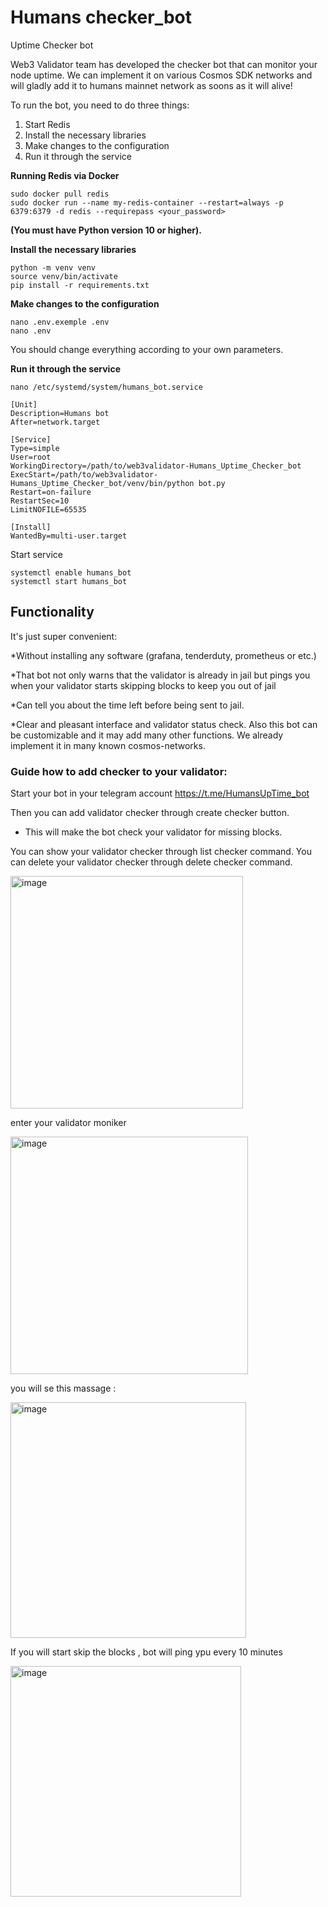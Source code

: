 # Humans checker_bot
Uptime Checker bot

Web3 Validator team has developed the checker bot that can monitor your node uptime. We can implement it on various Cosmos SDK networks and will gladly add it to humans mainnet network as soons as it will alive!

To run the bot, you need to do three things:

1) Start Redis
2) Install the necessary libraries
3) Make changes to the configuration
4) Run it through the service

**Running Redis via Docker**
```
sudo docker pull redis
sudo docker run --name my-redis-container --restart=always -p 6379:6379 -d redis --requirepass <your_password>

```

**(You must have Python version 10 or higher).**

**Install the necessary libraries**
```
python -m venv venv
source venv/bin/activate
pip install -r requirements.txt
```

**Make changes to the configuration**
```
nano .env.exemple .env
nano .env
```
You should change everything according to your own parameters.

**Run it through the service**
```
nano /etc/systemd/system/humans_bot.service
```
```
[Unit]
Description=Humans bot
After=network.target

[Service]
Type=simple
User=root
WorkingDirectory=/path/to/web3validator-Humans_Uptime_Checker_bot
ExecStart=/path/to/web3validator-Humans_Uptime_Checker_bot/venv/bin/python bot.py
Restart=on-failure
RestartSec=10
LimitNOFILE=65535

[Install]
WantedBy=multi-user.target
```

Start service
```
systemctl enable humans_bot
systemctl start humans_bot
```

## Functionality

It's just super convenient:

*Without installing any software (grafana, tenderduty, prometheus or etc.)

*That bot not only warns that the validator is already in jail but pings you when your validator starts skipping blocks to keep you out of jail

*Сan tell you about the time left before being sent to jail.

*Clear and pleasant interface and validator status check. Also this bot can be customizable and it may add many other functions. We already implement it in many known cosmos-networks.

### Guide how to add checker to your validator:
Start your bot in your telegram account https://t.me/HumansUpTime_bot

Then you can add validator checker through create checker button. 
 - This will make the bot check your validator for missing blocks. 

You can show your validator checker through list checker command.
You can delete your validator checker through delete checker command.

<img width="372" alt="image" src="https://github.com/web3validator/web3validator-Humans_Uptime_Checker_bot/assets/59205554/1bb5020e-b739-423a-a286-eeee337bc4ee">

enter your validator moniker 

<img width="380" alt="image" src="https://github.com/web3validator/web3validator-Humans_Uptime_Checker_bot/assets/59205554/2b97dcaf-e323-4a8c-87ad-ae65a7fe7aae">

you will se this massage : 

<img width="377" alt="image" src="https://github.com/web3validator/web3validator-Humans_Uptime_Checker_bot/assets/59205554/6e91721f-e496-44eb-afa2-9ef4fab04f1c">

If you will start skip the blocks , bot will ping ypu every 10 minutes 

<img width="369" alt="image" src="https://github.com/web3validator/web3validator-Humans_Uptime_Checker_bot/assets/59205554/dd2d64fb-0c28-45ef-be13-88854b2ef16a">

